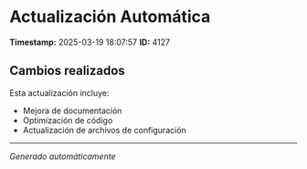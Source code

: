 # Actualización Automática

**Timestamp:** 2025-03-19 18:07:57
**ID:** 4127

## Cambios realizados

Esta actualización incluye:
- Mejora de documentación
- Optimización de código
- Actualización de archivos de configuración

---
*Generado automáticamente*
